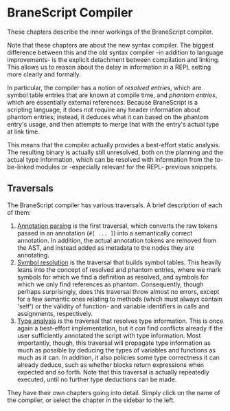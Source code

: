 # BraneScript Compiler
These chapters describe the inner workings of the BraneScript compiler.

Note that these chapters are about the new syntax compiler. The biggest difference between this and the old syntax compiler -in addition to language improvements- is the explicit detachment between compilation and linking. This allows us to reason about the delay in information in a REPL setting more clearly and formally.

In particular, the compiler has a notion of _resolved entries_, which are symbol table entries that are known at compile time, and _phantom entries_, which are essentially external references. Because BraneScript is a scripting language, it does not require any header information about phantom entries; instead, it deduces what it can based on the phantom entry's usage, and then attempts to merge that with the entry's actual type at link time.

This means that the compiler actually provides a best-effort static analysis. The resulting binary is actually still unresolved, both on the planning and the actual type information, which can be resolved with information from the to-be-linked modules or -especially relevant for the REPL- previous snippets.


## Traversals
The BraneScript compiler has various traversals. A brief description of each of them:
1. [Annotation parsing](./traversals/annotations.md) is the first traversal, which converts the raw tokens passed in an annotation (`#[ ... ]`) into a semantically correct annotation. In addition, the actual annotation tokens are removed from the AST, and instead added as metadata to the nodes they are annotating.
2. [Symbol resolution](./traversals/resolving.md) is the traversal that builds symbol tables. This heavily leans into the concept of resolved and phantom entries, where we mark symbols for which we find a definition as resolved, and symbols for which we only find references as phantom. Consequently, though perhaps surprisingly, does this traversal throw almost no errors, except for a few semantic ones relating to methods (which must always contain 'self') or the validity of function- and variable identifiers in calls and assignments, respectively.
3. [Type analysis](./traversals/typing.md) is the traversal that resolves type information. This is once again a best-effort implementation, but it _can_ find conflicts already if the user sufficiently annotated the script with type information. Most importantly, though, this traversal will propagate type information as much as possible by deducing the types of variables and functions as much as it can. In addition, it also policies some type correctness it can already deduce, such as whether blocks return expressions when expected and so forth. Note that this traversal is actually repeatedly executed, until no further type deductions can be made.

They have their own chapters going into detail. Simply click on the name of the compiler, or select the chapter in the sidebar to the left.
